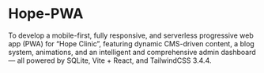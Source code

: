 # Hope-PWA
To develop a mobile-first, fully responsive, and serverless progressive web app (PWA) for “Hope Clinic”, featuring dynamic CMS-driven content, a blog system, animations, and an intelligent and comprehensive admin dashboard — all powered by SQLite, Vite + React, and TailwindCSS 3.4.4.
